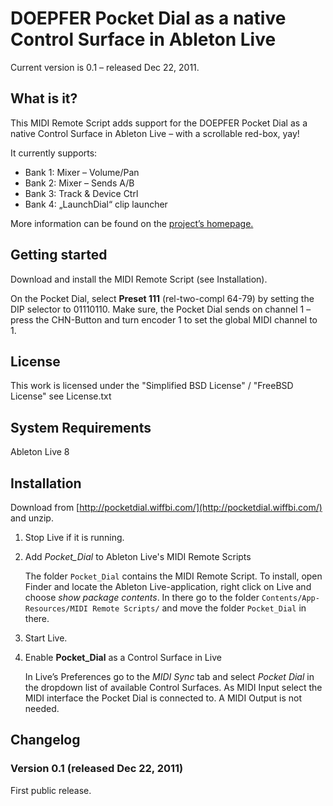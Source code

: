 DOEPFER Pocket Dial as a native Control Surface in Ableton Live
===============================================================

Current version is 0.1 – released Dec 22, 2011.


What is it?
-------------------------------------------------------------

This MIDI Remote Script adds support for the DOEPFER Pocket Dial as a native Control Surface in Ableton Live – with a scrollable red-box, yay!

It currently supports:

*	Bank 1: Mixer – Volume/Pan
*	Bank 2: Mixer – Sends A/B
*	Bank 3: Track & Device Ctrl
*	Bank 4: „LaunchDial“  clip launcher


More information can be found on the [project’s homepage.](http://pocketdial.wiffbi.com/)



Getting started
-------------------------------------------------------------

Download and install the MIDI Remote Script (see Installation).

On the Pocket Dial, select **Preset 111** (rel-two-compl 64-79) by setting the DIP selector to 01110110. Make sure, the Pocket Dial sends on channel 1 – press the CHN-Button and turn encoder 1 to set the global MIDI channel to 1.






License
-------------------
This work is licensed under the "Simplified BSD License" / "FreeBSD License"
see License.txt



System Requirements
-------------------
Ableton Live 8




Installation
------------

Download from [http://pocketdial.wiffbi.com/](http://pocketdial.wiffbi.com/) and unzip.

1.	Stop Live if it is running.
2.	Add *Pocket_Dial* to Ableton Live's MIDI Remote Scripts

	The folder `Pocket_Dial` contains the MIDI Remote Script. To install, open Finder and locate the Ableton Live-application, right click on Live and choose *show package contents*. In there go to the folder `Contents/App-Resources/MIDI Remote Scripts/` and move the folder `Pocket_Dial` in there.

3.	Start Live.
4.	Enable **Pocket_Dial** as a Control Surface in Live

	In Live’s Preferences go to the *MIDI Sync* tab and select *Pocket Dial* in the dropdown list of available Control Surfaces. As MIDI Input select the MIDI interface the Pocket Dial is connected to. A MIDI Output is not needed.
	






Changelog
---------

### Version 0.1 (released Dec 22, 2011) ###

First public release.